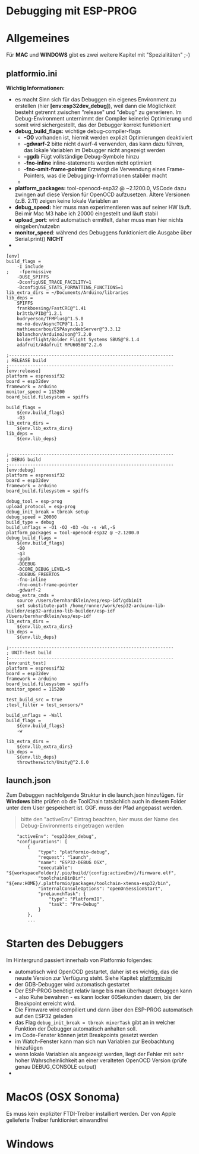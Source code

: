# Debugging mit ESP-PROG

# Allgemeines
Für **MAC** und **WINDOWS** gibt es zwei weitere Kapitel mit "Spezialitäten" ;-)

## platformio.ini
**Wichtig Informationen:**
- es macht Sinn sich für das Debuggen ein eigenes Environment zu erstellen (hier **[env:esp32dev_debug]**), weil dann die Möglichkeit besteht getrennt zwischen "release" und "debug" zu generieren. Im Debug-Environment unternimmt der Compiler keinerlei Optimierung und somit wird sichergestellt, das der Debugger korrekt funktioniert
- **debug_build_flags:** wichtige debug-compiler-flags
  - **-O0** vorhanden ist, hiermit werden explizit Optimierungen deaktiviert
  - **-gdwarf-2** bitte nicht dwarf-4 verwenden, das kann dazu führen, das lokale Variablen im Debugger nicht angezeigt werden
  - **-ggdb** Fügt vollständige Debug-Symbole hinzu
  - **-fno-inline** inline-statements werden nicht optimiert
  - **-fno-omit-frame-pointer** Erzwingt die Verwendung eines Frame-Pointers, was die Debugging-Informationen stabiler macht
  - 
- **platform_packages:** tool-openocd-esp32 @ ~2.1200.0, VSCode dazu zwingen auf diese Version für OpenOCD aufzusetzen. Ältere Versionen (z.B. 2.11) zeigen keine lokale Variablen an 
- **debug_speed:** hier muss man experimentieren was auf seiner HW läuft. Bei mir Mac M3 habe ich 20000 eingestellt und läuft stabil
- **upload_port**: wird automatisch ermittelt, daher muss man hier nichts eingeben/nutzebn
- **monitor_speed**: während des Debuggens funktioniert die Ausgabe über Serial.print() **NICHT**
-  
```
[env]
build_flags = 
    -I include
;    -fpermissive
    -DUSE_SPIFFS
    -DconfigUSE_TRACE_FACILITY=1
    -DconfigUSE_STATS_FORMATTING_FUNCTIONS=1
lib_extra_dirs = ~/Documents/Arduino/libraries
lib_deps = 
    SPIFFS
    frankboesing/FastCRC@^1.41
    br3ttb/PID@^1.2.1
    budryerson/TFMPlus@^1.5.0
    me-no-dev/AsyncTCP@^1.1.1
    mathieucarbou/ESPAsyncWebServer@^3.3.12
    bblanchon/ArduinoJson@^7.2.0
    bolderflight/Bolder Flight Systems SBUS@^8.1.4
    adafruit/Adafruit MPU6050@^2.2.6

;--------------------------------------------------------------
; RELEASE build
;--------------------------------------------------------------
[env:release]
platform = espressif32
board = esp32dev
framework = arduino
monitor_speed = 115200
board_build.filesystem = spiffs

build_flags = 
    ${env.build_flags}
    -O3
lib_extra_dirs =
    ${env.lib_extra_dirs}
lib_deps =
    ${env.lib_deps}


;--------------------------------------------------------------
; DEBUG build
;--------------------------------------------------------------
[env:debug]
platform = espressif32
board = esp32dev
framework = arduino
board_build.filesystem = spiffs

debug_tool = esp-prog
upload_protocol = esp-prog
debug_init_break = tbreak setup
debug_speed = 20000
build_type = debug
build_unflags = -O1 -O2 -O3 -Os -s -Wl,-S
platform_packages = tool-openocd-esp32 @ ~2.1200.0
debug_build_flags = 
    ${env.build_flags}
    -O0
    -g3
    -ggdb
    -DDEBUG
    -DCORE_DEBUG_LEVEL=5
    -DDEBUG_FREERTOS
    -fno-inline
    -fno-omit-frame-pointer
    -gdwarf-2
debug_extra_cmds = 
    source /Users/bernhardklein/esp/esp-idf/gdbinit
    set substitute-path /home/runner/work/esp32-arduino-lib-builder/esp32-arduino-lib-builder/esp-idf /Users/bernhardklein/esp/esp-idf
lib_extra_dirs =
    ${env.lib_extra_dirs}
lib_deps =
    ${env.lib_deps}

;--------------------------------------------------------------
; UNIT-Test build
;--------------------------------------------------------------
[env:unit_test]
platform = espressif32
board = esp32dev
framework = arduino
board_build.filesystem = spiffs
monitor_speed = 115200

test_build_src = true
;test_filter = test_sensors/*

build_unflags = -Wall
build_flags = 
    ${env.build_flags}
    -w

lib_extra_dirs =
    ${env.lib_extra_dirs}
lib_deps =
    ${env.lib_deps}
    throwtheswitch/Unity@^2.6.0

```

## launch.json

Zum Debuggen nachfolgende Struktur in die launch.json hinzufügen.
für **Windows** bitte prüfen ob die ToolChain tatsächlich auch in diesem Folder unter dem User gespeichert ist. GGF. muss der Pfad angepasst werden.

> bitte den "activeEnv" Eintrag beachten, hier muss der Name des Debug-Environments eingetragen werden
>

``` 
    "activeEnv": "esp32dev_debug",
    "configurations": [
        {
            "type": "platformio-debug",
            "request": "launch",
            "name": "ESP32-DEBUG OSX",
            "executable": "${workspaceFolder}/.pio/build/{config:activeEnv}/firmware.elf",
            "toolchainBinDir": "${env:HOME}/.platformio/packages/toolchain-xtensa-esp32/bin",
            "internalConsoleOptions": "openOnSessionStart",
            "preLaunchTask": {
                "type": "PlatformIO",
                "task": "Pre-Debug"
            }
        },
        ...

``` 

# Starten des Debuggers
Im Hintergrund passiert innerhalb von Platformio folgendes:
- automatisch wird OpenOCD gestartet, daher ist es wichtig, das die neuste Version zur Verfügung steht. Siehe Kapitel: [platformio.ini](#platformio.ini)
- der GDB-Debugger wird automatisch gestartet
- Der ESP-PROG benötigt relativ lange bis man überhaupt debuggen kann - also Ruhe bewahren - es kann locker 60Sekunden dauern, bis der Breakpoint erreicht wird.
- Die Firmware wird compiliert und dann über den ESP-PROG automatisch auf den ESP32 geladen
- das Flag `debug_init_break = tbreak mixerTask` gibt an in welcher Funktion der Debugger automatisch anhalten soll. 
- im Code-Fenster können jetzt Breakpoints gesetzt werden
- im Watch-Fenster kann man sich nun Variablen zur Beobachtung hinzufügen
- wenn lokale Variablen als <undefined> angezeigt werden, liegt der Fehler mit sehr hoher Wahrscheinlichkeit an einer veralteten OpenOCD Version (prüfe genau DEBUG_CONSOLE output)
- 


# MacOS (OSX Sonoma)
Es muss kein expliziter FTDI-Treiber installiert werden. Der von Apple gelieferte Treiber funktioniert einwandfrei



# Windows
